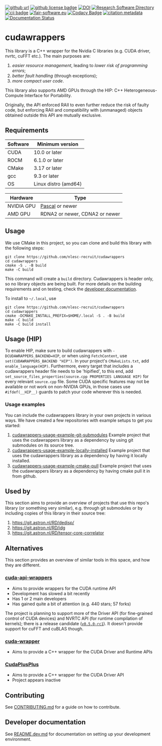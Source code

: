 [![github url](https://img.shields.io/badge/github-url-000.svg?logo=github&labelColor=gray&color=blue)](https://github.com/nlesc-recruit/cudawrappers)
[![github license badge](https://img.shields.io/github/license/nlesc-recruit/cudawrappers)](https://github.com/nlesc-recruit/cudawrappers)
[![DOI](https://zenodo.org/badge/424944643.svg)](https://zenodo.org/badge/latestdoi/424944643)
[![Research Software Directory](https://img.shields.io/badge/rsd-cudawrappers-00a3e3.svg)](https://www.research-software.nl/software/cudawrappers)
[![cii badge](https://bestpractices.coreinfrastructure.org/projects/5686/badge)](https://bestpractices.coreinfrastructure.org/projects/5686)
[![fair-software.eu](https://img.shields.io/badge/fair--software.eu-%E2%97%8F%20%20%E2%97%8F%20%20%E2%97%8F%20%20%E2%97%8F%20%20%E2%97%8F-green)](https://fair-software.eu)
[![Codacy Badge](https://app.codacy.com/project/badge/Grade/d38b0338fda24733ab41a64915af8248)](https://app.codacy.com/gh/nlesc-recruit/cudawrappers/dashboard?utm_source=github.com&amp;utm_medium=referral&amp;utm_content=nlesc-recruit/cudawrappers&amp;utm_campaign=Badge_Grade)
[![citation metadata](https://github.com/nlesc-recruit/cudawrappers/actions/workflows/cffconvert.yml/badge.svg)](https://github.com/nlesc-recruit/cudawrappers/actions/workflows/cffconvert.yml)
[![Documentation Status](https://readthedocs.org/projects/cudawrappers/badge/?version=latest)](https://cudawrappers.readthedocs.io/en/latest/?badge=latest)


# cudawrappers

This library is a C++ wrapper for the Nvidia C libraries (e.g. CUDA driver, nvrtc, cuFFT etc.). The main purposes are:

1. _easier resource management_, leading to _lower risk of programming errors_;
2. _better fault handling_ (through exceptions);
3. _more compact user code_.

This library also supports AMD GPUs through the HIP: C++ Heterogeneous-Compute Interface for Portability.

Originally, the API enforced RAII to even further reduce the risk of faulty code, but enforcing RAII and compatibility with (unmanaged) objects obtained outside this API are mutually exclusive.

## Requirements

| Software    | Minimum version |
| ----------- | ----------- |
| CUDA        | 10.0 or later |
| ROCM        | 6.1.0 or later |
| CMake       | 3.17 or later |
| gcc         | 9.3 or later  |
| OS          | Linux distro (amd64) |

| Hardware    | Type |
| ----------- | ----------- |
| NVIDIA GPU  | [Pascal](https://www.nvidia.com/en-in/geforce/products/10series/architecture/) or newer|
| AMD GPU     | RDNA2 or newer, CDNA2 or newer |


## Usage

We use CMake in this project, so you can clone and build this library with the following steps:

```shell
git clone https://github.com/nlesc-recruit/cudawrappers
cd cudawrappers
cmake -S . -B build
make -C build
```

This command will create a `build` directory. Cudawrappers is header only, so no library objects are being built.
For more details on the building requirements and on testing, check the [developer documentation](README.dev.md).

To install to `~/.local`, use
```shell
git clone https://github.com/nlesc-recruit/cudawrappers
cd cudawrappers
cmake -DCMAKE_INSTALL_PREFIX=$HOME/.local -S . -B build
make -C build
make -C build install
```

## Usage (HIP)
To enable HIP, make sure to build cudawrappers with `-DCUDAWRAPPERS_BACKEND=HIP`, or when using `FetchContent`, use `set(CUDAWRAPPERS_BACKEND "HIP")`.
In your project's `CMakeLists.txt`, add `enable_language(HIP)`. Furthermore, every
target that includes a cudawrappers header file needs to be 'hipified', to this end, add `set_source_files_properties(source.cpp PROPERTIES LANGUAGE HIP)` for every relevant `source.cpp` file. Some CUDA specific features may not be available or not work on non-NVIDIA GPUs, in those cases use `#ifdef(__HIP__)` guards to patch your code wherever this is needed.

### Usage examples

You can include the cudawrappers library in your own projects in various ways. We have created a few repositories with example setups to get you started:

1. [cudawrappers-usage-example-git-submodules](https://github.com/nlesc-recruit/cudawrappers-usage-example-git-submodules) Example project that uses the cudawrappers library as a dependency by using git submodules on its source tree.
1. [cudawrappers-usage-example-locally-installed](https://github.com/nlesc-recruit/cudawrappers-usage-example-locally-installed) Example project that uses the cudawrappers library as a dependency by having it locally installed.
1. [cudawrappers-usage-example-cmake-pull](https://github.com/nlesc-recruit/cudawrappers-usage-example-cmake-pull) Example project that uses the cudawrappers library as a dependency by having cmake pull it in from github.

## Used by

This section aims to provide an overview of projects that use this repo's library (or something very similar), e.g. through git submodules or by including copies of this library in their source tree:

1. https://git.astron.nl/RD/dedisp/
1. https://git.astron.nl/RD/idg
1. https://git.astron.nl/RD/tensor-core-correlator

## Alternatives

This section provides an overview of similar tools in this space, and how they are different.

### [cuda-api-wrappers](https://github.com/eyalroz/cuda-api-wrappers)

- Aims to provide wrappers for the CUDA runtime API
- Development has slowed a bit recently
- Has 1 or 2 main developers
- Has gained quite a bit of attention (e.g. 440 stars; 57 forks)

The project is planning to support more of the Driver API (for fine-grained control of CUDA devices) and NVRTC API (for runtime compilation of kernels); there is a release candidate ([`v0.5.0-rc1`](https://github.com/eyalroz/cuda-api-wrappers/tree/v0.5.0-rc1)). It doesn't provide support for cuFFT and cuBLAS though.

### [cuda-wrapper](https://github.com/halmd-org/cuda-wrapper)

- Aims to provide a C++ wrapper for the CUDA Driver and Runtime APIs

### [CudaPlusPlus](https://github.com/apardyl/cudaplusplus)

- Aims to provide a C++ wrapper for the CUDA Driver API
- Project appears inactive

## Contributing

See [CONTRIBUTING.md](https://github.com/nlesc-recruit/cudawrappers/blob/main/CONTRIBUTING.md) for a guide on how to contribute.

## Developer documentation

See [README.dev.md](https://github.com/nlesc-recruit/cudawrappers/blob/main/README.dev.md) for documentation on setting up your development environment.
